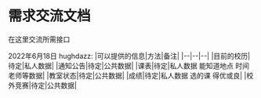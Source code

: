 # 需求交流文档

在这里交流所需接口

2022年6月18日
hughdazz:
|可以提供的信息|方法|备注|
|--|--|--|
|目前的校历|待定|私人数据|
|通知公告|待定|公共数据|
|课表|待定|私人数据 能知道地点 时间 老师等数据|
|教室状态|待定|公共数据|
|成绩|待定|私人数据 选的课 得优或良|
|校外竞赛|待定|公共数据|
